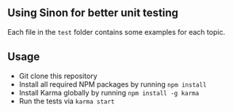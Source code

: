 
## Using Sinon for better unit testing

Each file in the `test` folder contains some examples for each topic.

## Usage

- Git clone this repository
- Install all required NPM packages by running `npm install`
- Install Karma globally by running `npm install -g karma`
- Run the tests via `karma start`